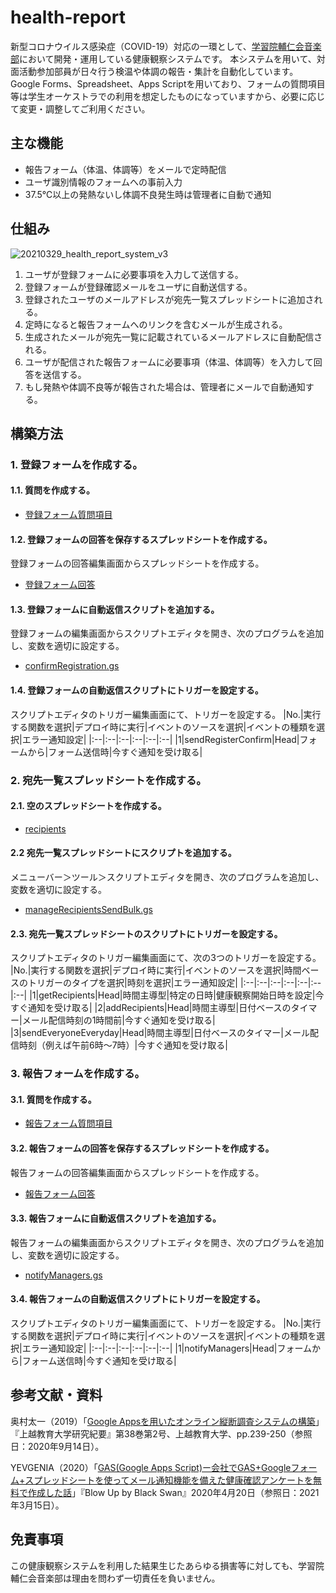 # health-report
新型コロナウイルス感染症（COVID-19）対応の一環として、[学習院輔仁会音楽部](https://www.ongakubu.org)において開発・運用している健康観察システムです。
本システムを用いて、対面活動参加部員が日々行う検温や体調の報告・集計を自動化しています。
Google Forms、Spreadsheet、Apps Scriptを用いており、フォームの質問項目等は学生オーケストラでの利用を想定したものになっていますから、必要に応じて変更・調整してご利用ください。

## 主な機能
* 報告フォーム（体温、体調等）をメールで定時配信
* ユーザ識別情報のフォームへの事前入力
* 37.5℃以上の発熱ないし体調不良発生時は管理者に自動で通知

## 仕組み
![20210329_health_report_system_v3](https://user-images.githubusercontent.com/18068336/112787095-bae31000-9092-11eb-90c1-cdf4764f5e87.jpg)

1. ユーザが登録フォームに必要事項を入力して送信する。
2. 登録フォームが登録確認メールをユーザに自動送信する。
3. 登録されたユーザのメールアドレスが宛先一覧スプレッドシートに追加される。
4. 定時になると報告フォームへのリンクを含むメールが生成される。
5. 生成されたメールが宛先一覧に記載されているメールアドレスに自動配信される。
6. ユーザが配信された報告フォームに必要事項（体温、体調等）を入力して回答を送信する。
7. もし発熱や体調不良等が報告された場合は、管理者にメールで自動通知する。

## 構築方法
### 1. 登録フォームを作成する。
#### 1.1. 質問を作成する。
* [登録フォーム質問項目](https://github.com/ongakubu/health-report/blob/main/register_form/register_form_questions.md)
#### 1.2. 登録フォームの回答を保存するスプレッドシートを作成する。
登録フォームの回答編集画面からスプレッドシートを作成する。
* [登録フォーム回答](https://github.com/ongakubu/health-report/blob/main/register_form_answer/register_form_answer.md)
#### 1.3. 登録フォームに自動返信スクリプトを追加する。
登録フォームの編集画面からスクリプトエディタを開き、次のプログラムを追加し、変数を適切に設定する。
* [confirmRegistration.gs](https://github.com/ongakubu/health-report/blob/main/register_form/confirmRegisteration.gs)
#### 1.4. 登録フォームの自動返信スクリプトにトリガーを設定する。
スクリプトエディタのトリガー編集画面にて、トリガーを設定する。
|No.|実行する関数を選択|デプロイ時に実行|イベントのソースを選択|イベントの種類を選択|エラー通知設定|
|:--|:--|:--|:--|:--|:--|
|1|sendRegisterConfirm|Head|フォームから|フォーム送信時|今すぐ通知を受け取る|
### 2. 宛先一覧スプレッドシートを作成する。
#### 2.1. 空のスプレッドシートを作成する。
* [recipients](https://github.com/ongakubu/health-report/blob/main/recipients/recipients.md)
#### 2.2 宛先一覧スプレッドシートにスクリプトを追加する。
メニューバー＞ツール＞スクリプトエディタを開き、次のプログラムを追加し、変数を適切に設定する。
* [manageRecipientsSendBulk.gs](https://github.com/ongakubu/health-report/blob/main/recipients/manageRecipientsSendBulk.gs)
#### 2.3. 宛先一覧スプレッドシートのスクリプトにトリガーを設定する。
スクリプトエディタのトリガー編集画面にて、次の3つのトリガーを設定する。
|No.|実行する関数を選択|デプロイ時に実行|イベントのソースを選択|時間ベースのトリガーのタイプを選択|時刻を選択|エラー通知設定|
|:--|:--|:--|:--|:--|:--|:--|
|1|getRecipients|Head|時間主導型|特定の日時|健康観察開始日時を設定|今すぐ通知を受け取る|
|2|addRecipients|Head|時間主導型|日付ベースのタイマー|メール配信時刻の1時間前|今すぐ通知を受け取る|
|3|sendEveryoneEveryday|Head|時間主導型|日付ベースのタイマー|メール配信時刻（例えば午前6時〜7時）|今すぐ通知を受け取る|
### 3. 報告フォームを作成する。
#### 3.1. 質問を作成する。
* [報告フォーム質問項目](https://github.com/ongakubu/health-report/blob/main/report_form/report_from_questions.md)
#### 3.2. 報告フォームの回答を保存するスプレッドシートを作成する。
報告フォームの回答編集画面からスプレッドシートを作成する。
* [報告フォーム回答](https://github.com/ongakubu/health-report/blob/main/report_form_answer/report_form_answer.md)
#### 3.3. 報告フォームに自動返信スクリプトを追加する。
報告フォームの編集画面からスクリプトエディタを開き、次のプログラムを追加し、変数を適切に設定する。
* [notifyManagers.gs](https://github.com/ongakubu/health-report/blob/main/report_form/notifyManagers.gs)
#### 3.4. 報告フォームの自動返信スクリプトにトリガーを設定する。
スクリプトエディタのトリガー編集画面にて、トリガーを設定する。
|No.|実行する関数を選択|デプロイ時に実行|イベントのソースを選択|イベントの種類を選択|エラー通知設定|
|:--|:--|:--|:--|:--|:--|
|1|notifyManagers|Head|フォームから|フォーム送信時|今すぐ通知を受け取る|

## 参考文献・資料
奥村太一（2019）「[Google Appsを用いたオンライン縦断調査システムの構築](https://hdl.handle.net/10513/00007954)」『上越教育大学研究紀要』第38巻第2号、上越教育大学、pp.239-250（参照日：2020年9月14日）。

YEVGENIA（2020）「[GAS(Google Apps Script)ー会社でGAS+Googleフォーム+スプレッドシートを使ってメール通知機能を備えた健康確認アンケートを無料で作成した話](https://blowup-bbs.com/gas-googleform-spreadsheet-helthsheet/)」『Blow Up by Black Swan』2020年4月20日（参照日：2021年3月15日）。

## 免責事項
この健康観察システムを利用した結果生じたあらゆる損害等に対しても、学習院輔仁会音楽部は理由を問わず一切責任を負いません。
